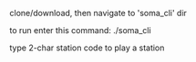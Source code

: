 clone/download, then navigate to 'soma_cli' dir

to run enter this command: ./soma_cli

type 2-char station code to play a station
